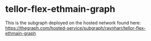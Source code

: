 # tellor-flex-ethmain-graph
This is the subgraph deployed on the hosted network found here: https://thegraph.com/hosted-service/subgraph/raynharr/tellor-flex-ethmain-graph

